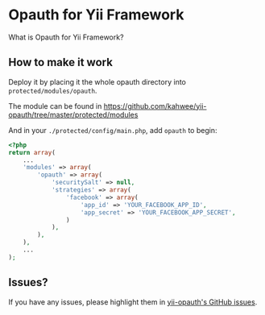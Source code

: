 Opauth for Yii Framework
========================================

What is Opauth for Yii Framework?

How to make it work
-------------------

Deploy it by placing it the whole opauth directory into `protected/modules/opauth`.

The module can be found in https://github.com/kahwee/yii-opauth/tree/master/protected/modules

And in your `./protected/config/main.php`, add `opauth` to begin:

```php
<?php
return array(
	...
	'modules' => array(
		'opauth' => array(
			'securitySalt' => null,
			'strategies' => array(
				'facebook' => array(
					'app_id' => 'YOUR_FACEBOOK_APP_ID',
					'app_secret' => 'YOUR_FACEBOOK_APP_SECRET',
				)
			),
		),
	),
	...
);
```

Issues?
-------

If you have any issues, please highlight them in [yii-opauth's GitHub issues](https://github.com/kahwee/yii-opauth/issues).

